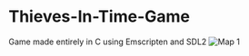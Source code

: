 # Thieves-In-Time-Game
Game made entirely in C using Emscripten and SDL2
![Map 1](game-rincewind-master/Screenshots/Map-1.png)
